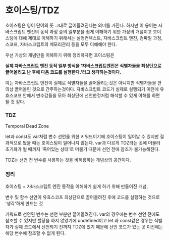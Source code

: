 # 호이스팅/TDZ

호이스팅은 영어 단어의 뜻 그대로 끌어올려진다는 의미를 가진다. 하지만 이 용어는 자바스크립트 엔진의 동작 과정 중의 일부분을 쉽게 이해하기 위한 가상의 개념이고 호이스팅에 대해 제대로 이해하기 위해서는 실행컨텍스트, 자바스크립트 엔진, 컴파일 과정, 스코프, 자바스크립트의 메모리관리 등을 모두 이해해야 한다.

우선 가상의 개념만을 이해하기 위해 정리하자면 호이스팅은

**실제 자바스크립트 엔진 동작 일부 방식을 '자바스크립트엔진은 식별자들을 최상단으로 끌어올리고 난 후에 다음 코드를 실행한다.'라고 생각하는것이다.**

이는 자바스크립트 엔진이 실제로 식별자들을 끌어올리는것은 아니지만 식별자들을 편의상 끌어올린 것으로 간주하는것이다. 자바스크립트 코드가 실제로 실행되기 이전에 유효스코프 안에서 변수값들을 모아 최상단에 선언한것처럼 해석할 수 있게 이해를 하면 될 것 같다.

### TDZ

Temporal Dead Zone

let과 const도 var처럼 변수 선언을 위한 키워드이기에 호이스팅이 일어날 수 있지만 결과적으로 봤을 때는 호이스팅이 일어나지 않는다. var과 다르게 TDZ라는 곳에 머물러 초기화가 될 때까지 '죽어있는 상태'로 머물기 때문에 선언 전에 참조가 불가능해진다.

TDZ는 선언 전 변수를 사용하는 것을 비허용하는 개념상의 공간이다.

### 정리

호이스팅 = 자바스크립트 엔진 동작을 이해하기 쉽게 하기 위해 만들어진 개념,

변수 및 함수 선언이 유효스코프 최상단으로 끌어올려진 후에 코드를 실행하는 것으로 '생각'하게 만드는 것

키워드로 선언된 변수는 선언 부분만 끌어올려진다. var의 경우에는 변수 선언 전에도 참조할 수 있지만 할당을 하지 않았기에 undefined이고 let 과 const같은 경우는 식별자가 실제 코드에서 선언되기 전까지 TDZ에 있기 때문에 선언 코드가 있는 곳 이전에는 해당 변수에 참조할 수 없게 된다.
